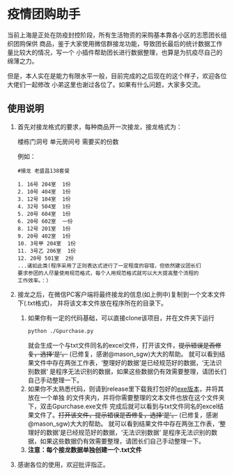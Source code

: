# 疫情团购助手
当前上海是正处在防疫封控阶段，所有生活物资的采购基本靠各小区的志愿团长组织团购保供
商品，鉴于大家使用微信群接龙功能，导致团长最后的统计数据工作量比较大的情况，写一个
小插件帮助团长进行数据整理，也算是为抗疫尽自己的绵薄之力。

但是，本人实在是能力有限水平一般，目前完成的之后现在的这个样子，欢迎各位大佬们一起修改
小弟这里也谢过各位了。如果有什么问题，大家多交流。

## 使用说明
1. 首先对接龙格式的要求，每种商品开一次接龙，接龙格式为：
   
    楼栋门洞号 单元房间号 需要买的份数

   例如：
   ```commandline
   #接龙 老盛昌138套餐
   
   1. 16号 204室  1份
   2. 10号 404室  1份
   3. 12号 104室  1份
   4. 32号 504室  1份
   5. 20号 604室  1份
   6. 20号 602室  一份
   8. 12号 201室  1份
   9. 20号 402室  1份
   10. 3号甲 204室  1份
   11. 3号乙 206室  1份
   12. 20号 501室  2份
   ...诸如此类(程序采用了正则表达式进行了一定程度的容错，但依然建议团长们
   要求参团的人尽量使用规范格式，每个人用规范格式就可以大大提高整个流程的
   工作效率。：）
   ```
   
2. 接龙之后，在微信PC客户端将最终接龙的信息(如上例中)复制到一个文本文件下(.txt格式)，
并将该文本文件放在程序所在的目录下。
   1. 如果你有一定的代码基础，可以直接clone该项目，并在文件夹下运行
      ```bash
      python ./Gpurchase.py
      ```
      就会生成一个与txt文件同名的excel文件，打开该文件，~~提示错误是否修复，选择‘是’。~~
      (已修复，感谢@mason_sgw)大大的帮助。
      就可以看到结果文件中存在两张工作表，‘整理好的数据’是已经规范好的数据，‘无法识别数据‘
      是程序无法识别的数据，如果这些数据仍有效需要整理，请团长们自己手动整理一下。
   2. 如果你不太熟悉代码，则请到release里下载我打包好的[exe版本](https://gitee.com/NaCl_cn/gpurchase/attach_files/1027383/download/Gpurchase.exe)，并将其放在一个单独
      的文件夹内，并将你需要整理的文本文件也放在这个文件夹下，双击Gpurchase.exe文件
      完成后就可以看到与txt文件同名的excel结果文件了。~~打开该文件，提示错误是否修复，选择‘是’。~~
      (已修复，感谢@mason_sgw)大大的帮助。
      就可以看到结果文件中存在两张工作表，‘整理好的数据’是已经规范好的数据，‘无法识别数据‘
      是程序无法识别的数据，如果这些数据仍有效需要整理，请团长们自己手动整理一下。
   3. **注意：每个接龙数据单独创建一个.txt文件**

3. 感谢各位的使用，欢迎批评指正。

